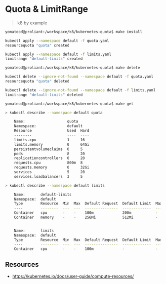 # Quota & LimitRange

> k8 by example

<!-- [![Twitter Follow](https://img.shields.io/twitter/follow/yomateod.svg?label=Follow&style=flat-square)](https://twitter.com/yomateod) [![Skype Contact](https://img.shields.io/badge/skype%20id-appsoa-blue.svg?style=flat-square)](skype:appsoa?chat) -->

```bash
yomateod@proliant:/workspace/k8/kubernetes-quota$ make install

kubectl apply --namespace default -f quota.yaml
resourcequota "quota" created

kubectl apply --namespace default -f limits.yaml
limitrange "default-limits" created
```

```bash
yomateod@proliant:/workspace/k8/kubernetes-quota$ make delete

kubectl delete --ignore-not-found --namespace default -f quota.yaml
resourcequota "quota" deleted

kubectl delete --ignore-not-found --namespace default -f limits.yaml
limitrange "default-limits" deleted
```

```bash
yomateod@proliant:/workspace/k8/kubernetes-quota$ make get

> kubectl describe --namespace default quota

    Name:                   quota
    Namespace:              default
    Resource                Used  Hard
    --------                ----  ----
    limits.cpu              1     16
    limits.memory           0     64Gi
    persistentvolumeclaims  0     5
    pods                    8     20
    replicationcontrollers  0     20
    requests.cpu            800m  8
    requests.memory         0     32Gi
    services                5     20
    services.loadbalancers  3     5

> kubectl describe --namespace default limits

    Name:       default-limits
    Namespace:  default
    Type        Resource  Min  Max  Default Request  Default Limit  Max Limit/Request Ratio
    ----        --------  ---  ---  ---------------  -------------  -----------------------
    Container   cpu       -    -    100m             200m           -
    Container   memory    -    -    256Mi            512Mi          -


    Name:       limits
    Namespace:  default
    Type        Resource  Min  Max  Default Request  Default Limit  Max Limit/Request Ratio
    ----        --------  ---  ---  ---------------  -------------  -----------------------
    Container   cpu       -    -    100m             -              -
```

## Resources

* https://kubernetes.io/docs/user-guide/compute-resources/
